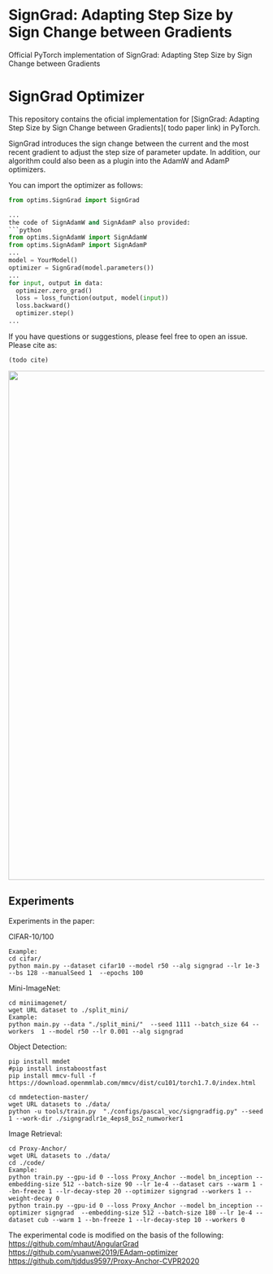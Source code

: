 
# SignGrad: Adapting Step Size by Sign Change between Gradients

Official PyTorch implementation of SignGrad: Adapting Step Size by Sign Change between Gradients
# SignGrad Optimizer

This repository contains the oficial implementation for [SignGrad: Adapting Step Size by Sign Change between Gradients]( todo paper link) in PyTorch.

SignGrad introduces the sign change between the current and the most recent gradient to adjust the step size of parameter update. In addition, our algorithm could also been as a plugin into the AdamW and AdamP optimizers.

You can import the optimizer as follows:
```python
from optims.SignGrad import SignGrad

...
the code of SignAdamW and SignAdamP also provided:
```python
from optims.SignAdamW import SignAdamW
from optims.SignAdamP import SignAdamP
...
model = YourModel()
optimizer = SignGrad(model.parameters())
...
for input, output in data:
  optimizer.zero_grad()
  loss = loss_function(output, model(input))
  loss.backward()
  optimizer.step()
...
```


If you have questions or suggestions, please feel free to open an issue. Please cite as:
```
(todo cite)
```
<p align="center">
<img src="figs/Rosenbrock.png" width="1000" align="center"> 
</p>

## Experiments

Experiments in the paper:

CIFAR-10/100
```
Example:
cd cifar/
python main.py --dataset cifar10 --model r50 --alg signgrad --lr 1e-3 --bs 128 --manualSeed 1  --epochs 100
```

Mini-ImageNet:
```
cd miniimagenet/
wget URL dataset to ./split_mini/
Example:
python main.py --data "./split_mini/"  --seed 1111 --batch_size 64 --workers  1 --model r50 --lr 0.001 --alg signgrad
```
Object Detection:
``` 
pip install mmdet
#pip install instaboostfast
pip install mmcv-full -f https://download.openmmlab.com/mmcv/dist/cu101/torch1.7.0/index.html
``` 
``` 
cd mmdetection-master/
wget URL datasets to ./data/
python -u tools/train.py  "./configs/pascal_voc/signgradfig.py" --seed 1 --work-dir ./signgradlr1e_4eps8_bs2_numworker1
``` 

Image Retrieval:
``` 
cd Proxy-Anchor/
wget URL datasets to ./data/
cd ./code/
Example:
python train.py --gpu-id 0 --loss Proxy_Anchor --model bn_inception --embedding-size 512 --batch-size 90 --lr 1e-4 --dataset cars --warm 1 --bn-freeze 1 --lr-decay-step 20 --optimizer signgrad --workers 1 --weight-decay 0
python train.py --gpu-id 0 --loss Proxy_Anchor --model bn_inception --optimizer signgrad  --embedding-size 512 --batch-size 180 --lr 1e-4 --dataset cub --warm 1 --bn-freeze 1 --lr-decay-step 10 --workers 0
```
The experimental code is modified on the basis of the following:
https://github.com/mhaut/AngularGrad
https://github.com/yuanwei2019/EAdam-optimizer
https://github.com/tjddus9597/Proxy-Anchor-CVPR2020
